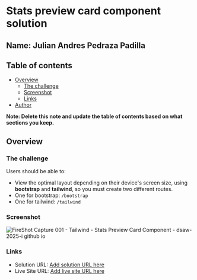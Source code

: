 # Stats preview card component solution

## Name: Julian Andres Pedraza Padilla

## Table of contents

- [Overview](#overview)
  - [The challenge](#the-challenge)
  - [Screenshot](#screenshot)
  - [Links](#links)
- [Author](#author)

**Note: Delete this note and update the table of contents based on what sections you keep.**

## Overview

### The challenge

Users should be able to:

- View the optimal layout depending on their device's screen size, using **bootstrap** and **tailwind**, so you must create two different routes.
- One for bootstrap: `/bootstrap`
- One for tailwind: `/tailwind`

### Screenshot
![FireShot Capture 001 - Tailwind - Stats Preview Card Component -  dsaw-2025-i github io](https://github.com/user-attachments/assets/df8d6244-1a62-46cf-8436-fc3a011a25bd)



### Links

- Solution URL: [Add solution URL here](https://your-solution-url.com)
- Live Site URL: [Add live site URL here](https://your-live-site-url.com)
